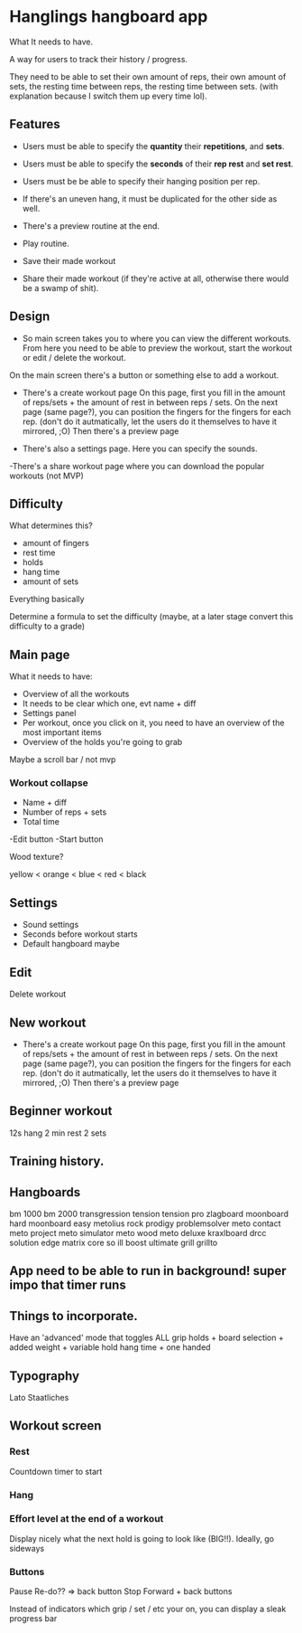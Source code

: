 # Hanglings hangboard app

What It needs to have.

A way for users to track their history / progress.

They need to be able to set their own amount of reps, their own amount of sets, the resting time between reps, the resting time between sets. (with explanation because I switch them up every time lol).


## Features

- Users must be able to specify the **quantity** their **repetitions**, and **sets**.
- Users must be able to specify the **seconds** of their **rep rest** and **set rest**.

- Users must be be able to specify their hanging position per rep.
- If there's an uneven hang, it must be duplicated for the other side as well.

- There's a preview routine at the end.
- Play routine.

- Save their made workout
- Share their made workout (if they're active at all, otherwise there would be a swamp of shit).


## Design


- So main screen takes you to where you can view the different workouts.
From here you need to be able to preview the workout, start the workout or edit / delete the workout.

On the main screen there's a button or something else to add a workout.


- There's a create workout page
On this page, first you fill in the amount of reps/sets + the amount of rest in between reps / sets.
On the next page (same page?), you can position the fingers for the fingers for each rep. (don't do it autmatically, let the users do it themselves to have it mirrored, ;O)
Then there's a preview page

- There's also a settings page.
Here you can specify the sounds.

-There's a share workout page where you can download the popular workouts (not MVP)

## Difficulty

What determines this?

- amount of fingers
- rest time
- holds
- hang time
- amount of sets

Everything basically

Determine a formula to set the difficulty (maybe, at a later stage convert this difficulty to a grade)

## Main page

What it needs to have: 

- Overview of all the workouts
- It needs to be clear which one, evt name + diff
- Settings panel
- Per workout, once you click on it, you need to have an overview of the most important items
- Overview of the holds you're going to grab

Maybe a scroll bar / not mvp

### Workout collapse

- Name + diff
- Number of reps + sets
- Total time

-Edit button
-Start button



Wood texture?

yellow < orange < blue < red < black



## Settings

- Sound settings
- Seconds before workout starts
- Default hangboard maybe


## Edit

Delete workout


## New workout


- There's a create workout page
On this page, first you fill in the amount of reps/sets + the amount of rest in between reps / sets.
On the next page (same page?), you can position the fingers for the fingers for each rep. (don't do it autmatically, let the users do it themselves to have it mirrored, ;O)
Then there's a preview page


## Beginner workout 

12s hang
2 min rest
2 sets


## Training history.


## Hangboards

bm 1000
bm 2000
transgression
tension
tension pro
zlagboard
moonboard hard
moonboard easy
metolius
rock prodigy
problemsolver
meto contact
meto project
meto simulator
meto wood
meto deluxe
kraxlboard
drcc
solution
edge
matrix
core
so ill boost
ultimate
grill
grillto

## App need to be able to run in background! super impo that timer runs

## Things to incorporate.

Have an 'advanced' mode that toggles ALL grip holds + board selection + added weight + variable hold hang time + one handed


## Typography

Lato
Staatliches

## Workout screen

### Rest

Countdown timer to start

### Hang

### Effort level at the end of a workout

Display nicely what the next hold is going to look like (BIG!!). Ideally, go sideways

### Buttons

Pause
Re-do?? => back button
Stop
Forward + back buttons

Instead of indicators which grip / set / etc your on, you can display a sleak progress bar




